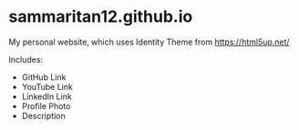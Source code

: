 # sammaritan12.github.io

My personal website, which uses Identity Theme from https://html5up.net/

Includes:
- GitHub Link
- YouTube Link
- LinkedIn Link
- Profile Photo
- Description

